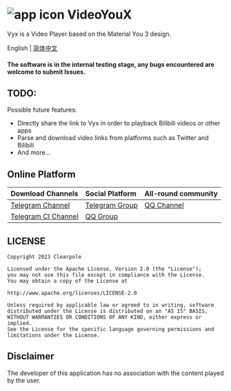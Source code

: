 # ![app icon](https://img-blog.csdnimg.cn/651abd8e43fb44a49c1182c301272306.png) VideoYouX
Vyx is a Video Player based on the Material You 3 design.

English | [简体中文](/README.md)

#### The software is in the internal testing stage, any bugs encountered are welcome to submit Issues.

## TODO:

Possible future features:

* Directly share the link to Vyx in order to playback Bilibili videos or other apps
* Parse and download video links from platforms such as Twitter and Bilibili
* And more...

## Online Platform

| Download Channels | Social Platform | All-round community |
|:------------------|:----------------|:--------------------|
| [Telegram Channel](https://t.me/VyxNotice) | [Telegram Group](https://t.me/VyxChatting) | [QQ Channel](https://pd.qq.com/s/7w9nfu9d) |
| [Telegram CI Channel](https://t.me/VyxCiBuild) | [QQ Group](http://qm.qq.com/cgi-bin/qm/qr?k=kuEgTkhx0YOeQVfCHpVCJvJRiZ2zvxlr) |  |

## LICENSE

```
Copyright 2023 Clearpole

Licensed under the Apache License, Version 2.0 (the "License");
you may not use this file except in compliance with the License.
You may obtain a copy of the License at

http://www.apache.org/licenses/LICENSE-2.0

Unless required by applicable law or agreed to in writing, software
distributed under the License is distributed on an "AS IS" BASIS,
WITHOUT WARRANTIES OR CONDITIONS OF ANY KIND, either express or implied.
See the License for the specific language governing permissions and
limitations under the License.
```

## Disclaimer

The developer of this application has no association with the content played by the user.
